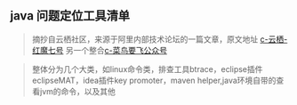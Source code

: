 ## java 问题定位工具清单
> 摘抄自云栖社区，来源于阿里内部技术论坛的一篇文章，原文地址 [c-云栖-红魔七号](https://yq.aliyun.com/articles/69520?utm_content=m_10360) 
另一个整合[c-菜鸟要飞公众号](https://mp.weixin.qq.com/s?__biz=MzA3ODg3OTk4OA==&mid=2651090865&idx=2&sn=49df190a6d63ab3c38ec162c45430263&chksm=844cc22ab33b4b3c5f9dd2466091defc8f6daf309a9503e97a7c4227e6d0e17d8f0fa21bbf8b&scene=0&xtrack=1&key=564d101db0e9f85443761feb7f989f9eccd54253bf875ebea01c5236147e89a3b6014e7b96bab3fd1675fcf44569103e5481b04defd9ba63f97e801b916994b044017b336b79cc0e85fd459c9cc01110&ascene=14&uin=MjUwOTQxMzEzNw%3D%3D&devicetype=Windows+7&version=62060739&lang=zh_CN&pass_ticket=FgzL0kxU%2FlTt5o4WLY9f7TZKnhKdg3TcFyAvh2wtmDrUYosX%2F8dctgqbhVC%2FnxYE)

> 整体分为几个大类，如linux命令类，排查工具btrace，eclipse插件eclipseMAT，idea插件key promoter，maven helper,java环境自带的查看jvm的命令，以及其他

